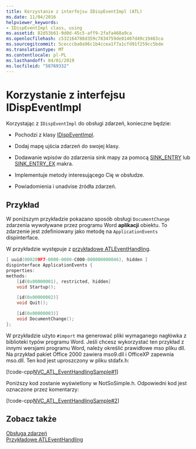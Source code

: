 ```yaml
---
title: Korzystanie z interfejsu IDispEventImpl (ATL)
ms.date: 11/04/2016
helpviewer_keywords:
- IDispEventImpl class, using
ms.assetid: 82d53b61-9d0d-45c5-aff9-2fafa468a9ca
ms.openlocfilehash: c532164788d359c7834759de01407d49c19463ca
ms.sourcegitcommit: 5cecccba0a96c1b4ccea1f7a1cfd91f259cc5bde
ms.translationtype: MT
ms.contentlocale: pl-PL
ms.lasthandoff: 04/01/2019
ms.locfileid: "58769332"
---
```

# <a name="using-idispeventimpl"></a>Korzystanie z interfejsu IDispEventImpl

Korzystając z `IDispEventImpl` do obsługi zdarzeń, konieczne będzie:

- Pochodzi z klasy [IDispEventImpl](../atl/reference/idispeventimpl-class.md).

- Dodaj mapę ujścia zdarzeń do swojej klasy.

- Dodawanie wpisów do zdarzenia sink mapy za pomocą [SINK_ENTRY](reference/composite-control-macros.md#sink_entry) lub [SINK_ENTRY_EX](reference/composite-control-macros.md#sink_entry_ex) makra.

- Implementuje metody interesującego Cię w obsłudze.

- Powiadomienia i unadvise źródła zdarzeń.

## <a name="example"></a>Przykład

W poniższym przykładzie pokazano sposób obsługi `DocumentChange` zdarzenia wywoływane przez programu Word **aplikacji** obiektu. To zdarzenie jest zdefiniowany jako metodę na `ApplicationEvents` dispinterface.

W przykładzie występuje z [przykładowe ATLEventHandling](../overview/visual-cpp-samples.md).

```cpp
[ uuid(000209F7-0000-0000-C000-000000000046), hidden ]
dispinterface ApplicationEvents {
properties:
methods:
    [id(0x00000001), restricted, hidden]
    void Startup();

    [id(0x00000002)]
    void Quit();

    [id(0x00000003)]
    void DocumentChange();
};
```

W przykładzie użyto `#import` ma generować pliki wymaganego nagłówka z biblioteki typów programu Word. Jeśli chcesz wykorzystać ten przykład z innymi wersjami programu Word, należy określić prawidłowe mso pliku dll. Na przykład pakiet Office 2000 zawiera mso9.dll i OfficeXP zapewnia mso.dll. Ten kod jest uproszczony w pliku stdafx.h:

[!code-cpp[NVC_ATL_EventHandlingSample#1](../atl/codesnippet/cpp/using-idispeventimpl_1.h)]

Poniższy kod zostanie wyświetlony w NotSoSimple.h. Odpowiedni kod jest oznaczone przez komentarzy:

[!code-cpp[NVC_ATL_EventHandlingSample#2](../atl/codesnippet/cpp/using-idispeventimpl_2.h)]

## <a name="see-also"></a>Zobacz także

[Obsługa zdarzeń](../atl/event-handling-and-atl.md)<br/>
[Przykładowe ATLEventHandling](../overview/visual-cpp-samples.md)
